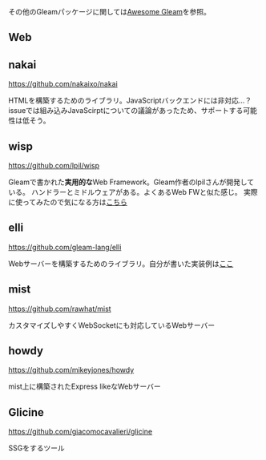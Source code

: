 その他のGleamパッケージに関しては[Awesome Gleam](https://github.com/gleam-lang/awesome-gleam)を参照。

## Web

## nakai

https://github.com/nakaixo/nakai

HTMLを構築するためのライブラリ。JavaScriptバックエンドには非対応...？
issueでは組み込みJavaScirptについての議論があったため、サポートする可能性は低そう。

## wisp

https://github.com/lpil/wisp

Gleamで書かれた**実用的な**Web Framework。Gleam作者のlpilさんが開発している。
ハンドラーとミドルウェアがある。よくあるWeb FWと似た感じ。
実際に使ってみたので気になる方は[こちら](./Wisp)
## elli

https://github.com/gleam-lang/elli

Webサーバーを構築するためのライブラリ。自分が書いた実装例は[ここ](https://github.com/Comamoca/sandbox/tree/main/ex_gleam)

## mist

https://github.com/rawhat/mist

カスタマイズしやすくWebSocketにも対応しているWebサーバー

## howdy

https://github.com/mikeyjones/howdy

mist上に構築されたExpress likeなWebサーバー

## Glicine

https://github.com/giacomocavalieri/glicine

SSGをするツール
